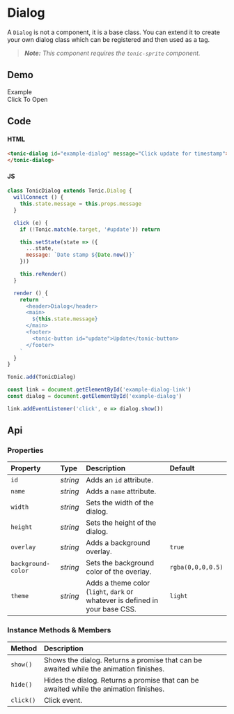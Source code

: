 # Dialog
A `Dialog` is not a component, it is a base class. You can extend it to create
your own dialog class which can be registered and then used as a tag.

> *__Note:__ This component requires the `tonic-sprite` component.*

## Demo

<tonic-dialog id="example-dialog" message="Click update for timestamp">
</tonic-dialog>

<div class="example">
  <div class="header">Example</div>
  <div class="content">
    <tonic-button
      id="example-dialog-link">
      Click To Open
    </tonic-button>
  </div>
</div>

## Code

#### HTML
```html
<tonic-dialog id="example-dialog" message="Click update for timestamp">
</tonic-dialog>
```

#### JS
```js
class TonicDialog extends Tonic.Dialog {
  willConnect () {
    this.state.message = this.props.message
  }

  click (e) {
    if (!Tonic.match(e.target, '#update')) return

    this.setState(state => ({
      ...state,
      message: `Date stamp ${Date.now()}`
    }))

    this.reRender()
  }

  render () {
    return `
      <header>Dialog</header>
      <main>
        ${this.state.message}
      </main>
      <footer>
        <tonic-button id="update">Update</tonic-button>
      </footer>
    `
  }
}

Tonic.add(TonicDialog)

const link = document.getElementById('example-dialog-link')
const dialog = document.getElementById('example-dialog')

link.addEventListener('click', e => dialog.show())
```

## Api

### Properties

| Property | Type | Description | Default |
| :--- | :--- | :--- | :--- |
| `id` | *string* | Adds an `id` attribute. |  |
| `name` | *string* | Adds a `name` attribute. |  |
| `width` | *string* | Sets the width of the dialog. |  |
| `height` | *string* | Sets the height of the dialog. |  |
| `overlay` | *string* | Adds a background overlay. | `true` |
| `background-color` | *string* | Sets the background color of the overlay. | `rgba(0,0,0,0.5)` |
| `theme` | *string* | Adds a theme color (`light`, `dark` or whatever is defined in your base CSS. | `light` |

### Instance Methods & Members

| Method | Description |
| :--- | :--- |
| `show()` | Shows the dialog. Returns a promise that can be awaited while the animation finishes. |
| `hide()` | Hides the dialog. Returns a promise that can be awaited while the animation finishes. |
| `click()` | Click event. |
